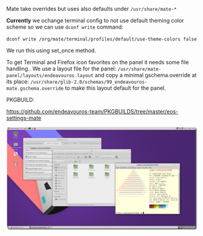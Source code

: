 Mate take overrides but uses also defaults under `/usr/share/mate-*`  

**Currently** we ochange terminal config to not use default theming color scheme so we can use `dconf write` command:

`dconf write /org/mate/terminal/profiles/default/use-theme-colors false`

We run this using set_once method.

To get Terminal and Firefox icon favorites on the panel it needs some file handling..
We use a layout file for the panel: `/usr/share/mate-panel/layouts/endeavouros.layout`
and copy a minimal gschema.override at its place:
`/usr/share/glib-2.0/schemas/99_endeavouros-mate.gschema.override`
to make this layout default for the panel.

PKGBUILD:

https://github.com/endeavouros-team/PKGBUILDS/tree/master/eos-settings-mate


![eos-mate](https://raw.githubusercontent.com/endeavouros-team/endeavouros-DE-fixes/main/mate/mate.png)
